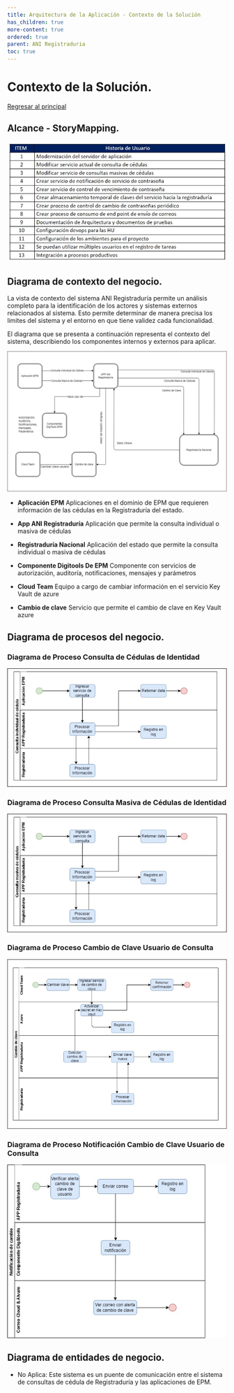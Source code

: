 ```yaml
---
title: Arquitectura de la Aplicación - Contexto de la Solución
has_children: true
more-content: true
ordered: true
parent: ANI Registraduria 
toc: true
---
```


# Contexto de la Solución.

[Regresar al principal](../../plantilla-arquitectura-aplicacion.html)

## Alcance - StoryMapping.

![Imagen](../../recursos/img/Diagrama-StoryMapping.jpg)

## Diagrama de contexto del negocio.

<!---
la vista de contexto permite un análisis completo para la identificación de los actores y sistemas externos relacionados al Sistema
-->

La vista de contexto del sistema ANI Registraduría permite un análisis completo para la identificación de los actores y sistemas externos relacionados al sistema.  Esto permite determinar de manera precisa los limites del sistema y el entorno en que tiene validez cada funcionalidad.

El diagrama que se presenta a continuación representa el contexto del sistema, describiendo los componentes internos y externos para aplicar.

![Imagen](../../recursos/img/Diagrama-Contexto.jpg)

- **Aplicación EPM**
Aplicaciones en el dominio de EPM que requieren información de las cédulas en la Registraduría del estado.

- **App ANI Registraduría**
Aplicación que permite la consulta individual o masiva de cédulas

- **Registraduría Nacional**
Aplicación del estado que permite la consulta individual o masiva de cédulas

- **Componente Digitools De EPM**
Componente con servicios de autorización, auditoría, notificaciones, mensajes y parámetros

- **Cloud Team**
Equipo a cargo de cambiar información en el servicio Key Vault de azure

- **Cambio de clave**
Servicio que permite el cambio de clave en Key Vault azure

## Diagrama de procesos del negocio.

### Diagrama de Proceso Consulta de Cédulas de Identidad
![Imagen](../../recursos/img/Diagrama-proceso-consulta-cedula.jpg)

### Diagrama de Proceso Consulta Masiva de Cédulas de Identidad
![Imagen](../../recursos/img/Diagrama-proceso-consulta-masiva.jpg)

### Diagrama de Proceso Cambio de Clave Usuario de Consulta
![Imagen](../../recursos/img/Diagrama-proceso-cambio-clave.jpg)

### Diagrama de Proceso Notificación Cambio de Clave Usuario de Consulta
![Imagen](../../recursos/img/Diagrama-proceso-notificacion-cambio.jpg)

## Diagrama de entidades de negocio.

- No Aplica: Este sistema es un puente de comunicación entre el sistema de consultas de cédula de Registraduría y las aplicaciones de EPM.